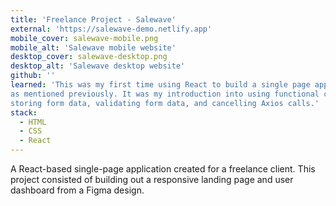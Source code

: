 ```yaml
---
title: 'Freelance Project - Salewave'
external: 'https://salewave-demo.netlify.app'
mobile_cover: salewave-mobile.png
mobile_alt: 'Salewave mobile website'
desktop_cover: salewave-desktop.png
desktop_alt: 'Salewave desktop website'
github: ''
learned: 'This was my first time using React to build a single page application, as my only prior experience was building components as part of a larger web application, JupyterLab,
as mentioned previously. It was my introduction into using functional components within React, using React Router, and creating custom hooks to abstract functionality such as 
storing form data, validating form data, and cancelling Axios calls.'
stack:
  - HTML
  - CSS
  - React
---
```


A React-based single-page application created for a freelance client. This project consisted of building out a responsive landing page and user dashboard from a Figma design.
